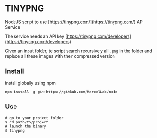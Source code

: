 TINYPNG
================================================================

NodeJS script to use [https://tinypng.com/](https://tinypng.com/) API Service

The service needs an API key [https://tinypng.com/developers](https://tinypng.com/developers)

Given an input folder, te script search recursively all `.png` in the folder and replace
all these images with their compressed version


Install
----------------------------------------------------------------

install globally using npm

    npm install -g git+https://github.com/MarcelLab/node-


Use
----------------------------------------------------------------

    # go to your project folder
    $ cd path/to/project
    # launch the binary
    $ tinypng